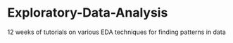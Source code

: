 # Exploratory-Data-Analysis
12 weeks of tutorials on various EDA techniques for finding patterns in data
